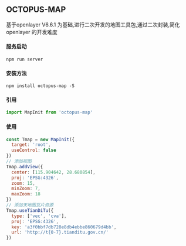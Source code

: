 ## OCTOPUS-MAP

基于openlayer V6.6.1 为基础,进行二次开发的地图工具包,通过二次封装,简化 openlayer 的开发难度

#### 服务启动

```
npm run server
```

#### 安装方法

```
npm install octopus-map -S
```

#### 引用

```javascript
import MapInit from 'octopus-map'
```

#### 使用

```javascript
const Tmap = new MapInit({
  target: 'root',
  useControl: false
})
// 添加视图
Tmap.addView({
  center: [115.904642, 28.680854],
  proj: 'EPSG:4326',
  zoom: 15,
  minZoom: 7,
  maxZoom: 18
})
// 添加天地图瓦片资源
Tmap.useTianDiTu({
  type: ['vec', 'cva'],
  proj: 'EPSG:4326',
  key: 'a3f0bbf7db728e8db4ebbe860679d4bb',
  url: 'http://t{0-7}.tianditu.gov.cn/'
})
```
